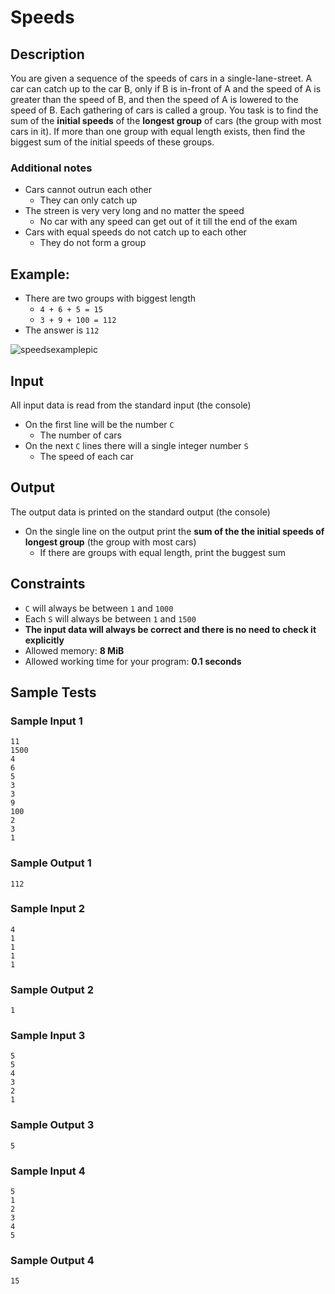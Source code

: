 # Speeds

## Description

You are given a sequence of the speeds of cars in a single-lane-street. 
A car can catch up to the car B, only if B is in-front of A and the speed of A is greater than the speed of B, and then the speed of A is lowered to the speed of B. Each gathering of cars is called a group. You task is to find the sum of the **initial speeds** of the **longest group** of cars (the group with most cars in it). If more than one group with equal length exists, then find the biggest sum of the initial speeds of these groups.

### Additional notes

- Cars cannot outrun each other
  - They can only catch up
- The streen is very very long and no matter the speed
  - No car with any speed can get out of it till the end of the exam
- Cars with equal speeds do not catch up to each other
  - They do not form a group

##  Example:

- There are two groups with biggest length
  - `4 + 6 + 5 = 15`
  - `3 + 9 + 100 = 112`
- The answer is `112`

![speedsexamplepic](https://user-images.githubusercontent.com/44443424/48899266-d05b2600-ee57-11e8-951d-b351c40d29c4.png)

## Input

All input data is read from the standard input (the console)

- On the first line will be the number `C`
  - The number of cars
- On the next `C` lines there will a single integer number `S`
  - The speed of each car

## Output

The output data is printed on the standard output (the console)

- On the single line on the output print the **sum of the the initial speeds of longest group** (the group with most cars)
  - If there are groups with equal length, print the buggest sum 

## Constraints

- `C` will always be between `1` and `1000`
- Each `S` will always be between `1` and `1500`
- **The input data will always be correct and there is no need to check it explicitly**
- Allowed memory: **8 MiB** 
- Allowed working time for your program: **0.1 seconds** 


## Sample Tests

### Sample Input 1

```
11
1500
4
6
5
3
3
9
100
2
3
1
```

### Sample Output 1

```
112
```

### Sample Input 2

```
4
1
1
1
1
```

### Sample Output 2

```
1
```

### Sample Input 3

```
5
5
4
3
2
1
```

### Sample Output 3

```
5
```

### Sample Input 4

```
5
1
2
3
4
5
```

### Sample Output 4

```
15
```
